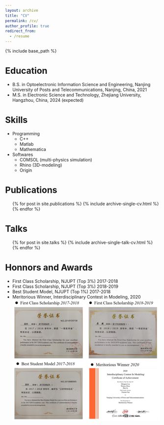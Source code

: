 ```yaml
---
layout: archive
title: "CV"
permalink: /cv/
author_profile: true
redirect_from:
  - /resume
---
```


{% include base_path %}

Education
======
* B.S. in Optoelectronic Information Science and Engineering,
  Nanjing University of Posts and Telecommunications,
  Nanjing, China, 2021
* M.S. in Electronic Science and Technology,
  Zhejiang University,
  Hangzhou, China, 2024 (expected)
  
Skills
======
* Programming
  * C++
  * Matlab
  * Mathematica
* Softwares
  * COMSOL (multi-physics simulation)
  * Rhino (3D-modeling)
  * Origin 

Publications
======
  <ul>{% for post in site.publications %}
    {% include archive-single-cv.html %}
  {% endfor %}</ul>
  
Talks
======
  <ul>{% for post in site.talks %}
    {% include archive-single-talk-cv.html %}
  {% endfor %}</ul>
  
Honnors and Awards
======
* First Class Scholarship, NJUPT (Top 3%) 2017-2018
* First Class Scholarship, NJUPT (Top 3%) 2018-2019
* Best Student Model, NJUPT (Top 1%) 2017-2018
* Meritorious Winner, Interdisciplinary Contest in Modeling, 2020
![Editing a markdown file for a talk](/images/scholar1.png)
